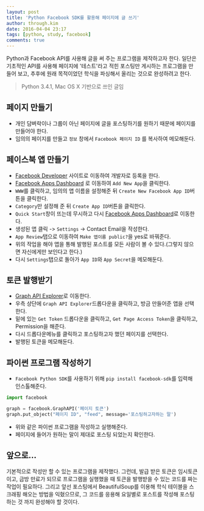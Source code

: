 ```yaml
---
layout: post
title: 'Python Facebook SDK를 활용해 페이지에 글 쓰기'
author: through.kim
date: 2016-04-04 23:17
tags: [python, study, facebook]
comments: true
---
```


Python과 Facebook API를 사용해 글을 써 주는 프로그램을 제작하고자 한다. 일단은 기초적인 API를 사용해 페이지에 '테스트'라고 적힌 포스팅만 게시하는 프로그램을 만들어 보고, 추후에 원래 목적이었던 학식을 파싱해서 올리는 것으로 완성하려고 한다.

> Python 3.4.1, Mac OS X 기반으로 쓰인 글임

## 페이지 만들기
 - 개인 담벼락이나 그룹이 아닌 페이지에 글을 포스팅하기를 원하기 때문에 페이지를 만들어야 한다. 
 - 임의의 페이지를 만들고 `정보` 창에서 `Facebook 페이지 ID` 를 복사하여 메모해둔다.

## 페이스북 앱 만들기
 - [Facebook Developer](https://developers.facebook.com) 사이트로 이동하여 개발자로 등록을 한다.
 - [Facebook Apps Dashboard](https://developers.facebook.com/apps) 로 이동하여 `Add New App`을 클릭한다.
 - `WWW`를 클릭하고, 임의의 앱 이름을 설정해준 뒤 `Create New Facebook App ID`버튼을 클릭한다.
 - `Category`만 설정해 준 뒤 `Create App ID`버튼을 클릭한다.
 - `Quick Start`창이 뜨는데 무시하고 다시 [Facebook Apps Dashboard](https://developers.facebook.com/apps)로 이동한다.
 - 생성된 앱 클릭 -> `Settings` -> Contact Email을 작성한다.
 - `App Review`탭으로 이동하여 `Make 앱이름 public?`을 yes로 바꿔준다.
 - 위의 작업을 해야 앱을 통해 발행된 포스트를 모든 사람이 볼 수 있다.(그렇지 않으면 자신에게만 보인다고 한다.)
 - 다시 `Settings`탭으로 돌아가 `App ID`와 `App Secret`을 메모해둔다.

## 토큰 발행받기
 - [Graph API Explorer](https://developers.facebook.com/tools/explorer/)로 이동한다.
 - 우측 상단에 `Graph API Explorer`드롭다운을 클릭하고, 방금 만들어준 앱을 선택한다.
 - 밑에 있는 `Get Token` 드롭다운을 클릭하고, `Get Page Access Token`을 클릭하고, Permission을 해준다.
 - 다시 드롭다운메뉴를 클릭하고 포스팅하고자 했던 페이지를 선택한다. 
 - 발행된 토큰을 메모해둔다.

## 파이썬 프로그램 작성하기
 - `Facebook Python SDK`를 사용하기 위해 `pip install facebook-sdk`를 입력해 인스톨해준다.

```python
import facebook

graph = facebook.GraphAPI('페이지 토큰')
graph.put_object("페이지 ID", "feed", message='포스팅하고자하는 말')
```
 - 위와 같은 파이썬 프로그램을 작성하고 실행해준다.
 - 페이지에 들어가 원하는 말이 제대로 포스팅 되었는지 확인한다.


## 앞으로...
기본적으로 작성만 할 수 있는 프로그램을 제작했다. 그런데, 발급 받은 토큰은 임시토큰이고, 금방 만료가 되므로 프로그램을 실행했을 때 토큰을 발행받을 수 있는 코드를 짜는 작업이 필요하다. 그리고 앞선 포스팅에서 BeautifulSoup를 이용해 학식 테이블을 스크래핑 해오는 방법을 익혔으므로, 그 코드를 응용해 요일별로 포스트를 작성해 포스팅하는 것 까지 완성해야 할 것이다.